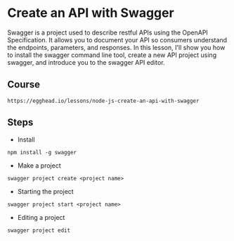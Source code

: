 # Create an API with Swagger

Swagger is a project used to describe restful APIs using the OpenAPI Specification.
It allows you to document your API so consumers understand the endpoints, parameters, 
and responses. In this lesson, I'll show you how to install the swagger command line 
tool, create a new API project using swagger, and introduce you to the swagger API 
editor.

## Course

```
https://egghead.io/lessons/node-js-create-an-api-with-swagger
```

## Steps

* Install

```
npm install -g swagger
```

* Make a project

```
swagger project create <project name>
```

* Starting the project

```
swagger project start <project name>
```

* Editing a project

```
swagger project edit 